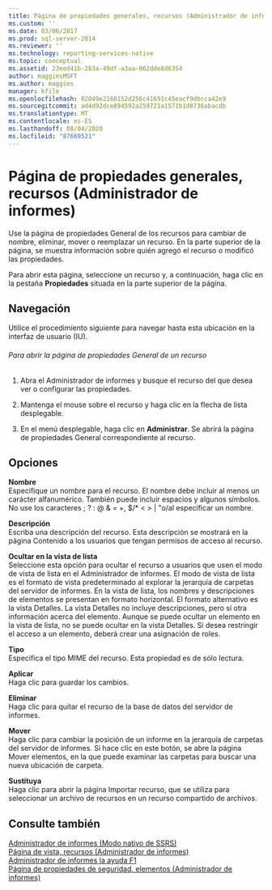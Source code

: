 ```yaml
---
title: Página de propiedades generales, recursos (Administrador de informes) | Microsoft Docs
ms.custom: ''
ms.date: 03/06/2017
ms.prod: sql-server-2014
ms.reviewer: ''
ms.technology: reporting-services-native
ms.topic: conceptual
ms.assetid: 23eed41b-283a-49df-a3aa-062dde8d6354
author: maggiesMSFT
ms.author: maggies
manager: kfile
ms.openlocfilehash: 02049e2160152d256c41691c45eacf9dbcca42e9
ms.sourcegitcommit: ad4d92dce894592a259721a1571b1d8736abacdb
ms.translationtype: MT
ms.contentlocale: es-ES
ms.lasthandoff: 08/04/2020
ms.locfileid: "87669521"
---
```

# <a name="general-properties-page-resources-report-manager"></a>Página de propiedades generales, recursos (Administrador de informes)
  Use la página de propiedades General de los recursos para cambiar de nombre, eliminar, mover o reemplazar un recurso. En la parte superior de la página, se muestra información sobre quién agregó el recurso o modificó las propiedades.  
  
 Para abrir esta página, seleccione un recurso y, a continuación, haga clic en la pestaña **Propiedades** situada en la parte superior de la página.  
  
## <a name="navigation"></a>Navegación  
 Utilice el procedimiento siguiente para navegar hasta esta ubicación en la interfaz de usuario (IU).  
  
###### <a name="to-open-the-general-properties-page-for-a-resource"></a>Para abrir la página de propiedades General de un recurso  
  
1.  Abra el Administrador de informes y busque el recurso del que desea ver o configurar las propiedades.  
  
2.  Mantenga el mouse sobre el recurso y haga clic en la flecha de lista desplegable.  
  
3.  En el menú desplegable, haga clic en **Administrar**. Se abrirá la página de propiedades General correspondiente al recurso.  
  
## <a name="options"></a>Opciones  
 **Nombre**  
 Especifique un nombre para el recurso. El nombre debe incluir al menos un carácter alfanumérico. También puede incluir espacios y algunos símbolos. No use los caracteres ; ? : \@ & = +, $/* \< > | "o/al especificar un nombre.  
  
 **Descripción**  
 Escriba una descripción del recurso. Esta descripción se mostrará en la página Contenido a los usuarios que tengan permisos de acceso al recurso.  
  
 **Ocultar en la vista de lista**  
 Seleccione esta opción para ocultar el recurso a usuarios que usen el modo de vista de lista en el Administrador de informes. El modo de vista de lista es el formato de vista predeterminado al explorar la jerarquía de carpetas del servidor de informes. En la vista de lista, los nombres y descripciones de elementos se presentan en formato horizontal. El formato alternativo es la vista Detalles. La vista Detalles no incluye descripciones, pero sí otra información acerca del elemento. Aunque se puede ocultar un elemento en la vista de lista, no se puede ocultar en la vista Detalles. Si desea restringir el acceso a un elemento, deberá crear una asignación de roles.  
  
 **Tipo**  
 Especifica el tipo MIME del recurso. Esta propiedad es de sólo lectura.  
  
 **Aplicar**  
 Haga clic para guardar los cambios.  
  
 **Eliminar**  
 Haga clic para quitar el recurso de la base de datos del servidor de informes.  
  
 **Mover**  
 Haga clic para cambiar la posición de un informe en la jerarquía de carpetas del servidor de informes. Si hace clic en este botón, se abre la página Mover elementos, en la que puede examinar las carpetas para buscar una nueva ubicación de carpeta.  
  
 **Sustituya**  
 Haga clic para abrir la página Importar recurso, que se utiliza para seleccionar un archivo de recursos en un recurso compartido de archivos.  
  
## <a name="see-also"></a>Consulte también  
 [Administrador de informes &#40;Modo nativo de SSRS&#41;](../../2014/reporting-services/report-manager-ssrs-native-mode.md)   
 [Página de vista, recursos &#40;Administrador de informes&#41;](../../2014/reporting-services/view-page-resources-report-manager.md)   
 [Administrador de informes la ayuda F1](../../2014/reporting-services/report-manager-f1-help.md)   
 [Página de propiedades de seguridad, elementos &#40;Administrador de informes&#41;](../../2014/reporting-services/security-properties-page-items-report-manager.md)  
  
  
